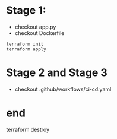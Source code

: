# Stage 1:
- checkout app.py
- checkout Dockerfile

```
terraform init
terraform apply
```

# Stage 2 and Stage 3
- checkout .github/workflows/ci-cd.yaml

# end
terraform destroy
